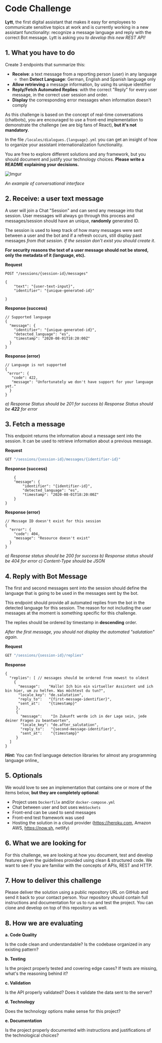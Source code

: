 # Code Challenge

**Lytt**, the first digital assistant that makes it easy for employees to communicate sensitive topics at work and is currently working in a new assistant functionality: recognize a message language and reply with the correct Bot message. Lytt is asking you _to develop this new REST API!_


## 1. What you have to do

Create 3 endpoints that summarize this:

- **Receive**: a text message from a reporting person (user) in any language
    -  then **Detect Language**: German, English and Spanish language only
- **Allow retrieving** a message information, by using its unique identifier
- **Reply/Fetch Automated Replies**: with the correct "Reply" for every user message, in the correct user session and order.
- **Display** the corresponding error messages when information doesn't comply

As this challenge is based on the concept of real-time conversations (chatbots), you are encouraged to use a front-end implementation to demonstrate the challenge (we are big fans of React), **but it's not mandatory**.

In the file `/locales/dialogues.{language}.yml` you can get an insight of how to organize your assistant internationalization functionality.

You are free to explore different solutions and any framework, but you should document and justify your technology choices. **Please write a README explaining your decisions.**


![Imgur](https://i.imgur.com/u58St4X.png)

_An example of conversational interface_


## 2. Receive: a user text message

A user will join a Chat "Session" and can send any message into that session. User messages will always go through this process and messages/session should have an unique, **randomly** generated ID. 

The session is used to keep track of how many messages were sent between a user and the bot and if a refresh occurs, still display past messages _from that session_.
*If the session don't exist you should create it*.


**For security reasons the text of a user message should not be stored, only the metadata of it (language, etc).**

**Request**

    POST "/sessions/{session-id}/messages"
```json5
{
    "text": "{user-text-input}",
    "identifier": "{unique-generated-id}"

}
```

**Response (success)**

```json5
// Supported language
{
  "message": {
    "identifier": "{unique-generated-id}",
    "detected_language": "es",
    "timestamp": "2020-08-01T18:20:00Z"
  }
}
```

**Response (error)**

```json5
// Language is not supported
{
 "error": {
   "code": 422,
   "message": "Unfortunately we don't have support for your language yet."
  }
}
```

_a) Response Status should be 201 for success_
_b) Response Status should be __422__ for error_


## 3. Fetch a message

This endpoint returns the information about a message sent into the session. It can be used to retrieve information about a previous message.

**Request**

```javascript
GET "/sessions/{session-id}/messages/{identifier-id}"
```

**Response (success)**

```json5
    {
    "message": {
        "identifier": "{identifier-id}",
        "detected_language": "es",
        "timestamp": "2020-08-01T18:20:00Z"
    }
}
```

**Response (error)**

```json5
// Message ID doesn't exist for this session
{
  "error": {
    "code": 404,
    "message": "Resource doesn't exist"
  }
}
```

_a) Response status should be 200 for success_
_b) Response status should be 404 for error_
_c) Content-Type should be JSON_



## 4. Reply with Bot Message

The first and second messages sent into the session should define the language that is going to be used in the messages sent by the bot.

This endpoint should provide all automated replies from the bot in the detected language for this session. 
The reason for not including the user messages at the moment is something specific for this challenge.

The replies should be ordered by timestamp in **descending** order.

_After the first message, you should not display the automated "salutation" again_.

**Request**

```javascript
GET "/sessions/{session-id}/replies"
```

**Response**

```json5
{
  "replies": [ // messages should be ordered from newest to oldest
    {
      "message":    "Hallo! Ich bin ein virtueller Assistent und ich bin hier, um zu helfen. Was möchtest du tun?",
      "locale_key": "de.salutation",
      "reply_to":   "{first-message-identifier}",
      "sent_at":    "{timestamp}"
     },
     {
       "message":    "In Zukunft werde ich in der Lage sein, jede deiner Fragen zu beantworten",
       "locale_key": "de.after_salutation",
       "reply_to":   "{second-message-identifier}",
       "sent_at":    "{timestamp}"
     } 
  ]
}
```

_**Hint:**_ You can find language detection libraries for almost any programming language online_

## 5. Optionals

We would love to see an implementation that contains one or more of the items below, **but they are completely optional**:

-   Project uses `Dockerfile` and/or `docker-compose.yml`
-   Chat between user and bot uses `WebSockets`
-   Front-end can be used to send messages
-   Front-end test framework was used
-   Hosting the solution in a cloud provider (https://heroku.com, Amazon AWS, https://now.sh, netlify)


## 6. What we are looking for

For this challenge, we are looking at how you document, test and develop features given the guidelines provided using clean & structured code. We want to see if you are familiar with the concepts of APIs, REST and HTTP. 


## 7. How to deliver this challenge

Please deliver the solution using a public repository URL on GitHub and send it back to your contact person. Your repository should contain full instructions and documentation for us to run and test the project. You can clone and develop on top of this repository as well.


## 8. How we are evaluating

**a. Code Quality**

Is the code clean and understandable? Is the codebase organized in any existing pattern?

**b. Testing**

Is the project properly tested and covering edge cases? If tests are missing, what's the reasoning behind it?

**c. Validation**

Is the API properly validated? Does it validate the data sent to the server?

**d. Technology**

Does the technology options make sense for this project? 

**e. Documentation**

Is the project properly documented with instructions and justifications of the technological choices?
